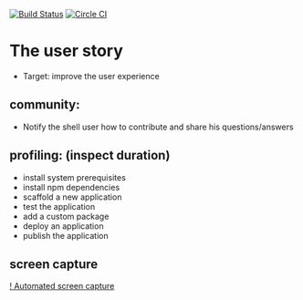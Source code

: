[![Build Status](https://travis-ci.org/linnovate/mean_user_experience.svg?branch=master)](https://travis-ci.org/linnovate/mean_user_experience)
[![Circle CI](https://circleci.com/gh/linnovate/mean_user_experience.svg?style=svg)](https://circleci.com/gh/linnovate/mean_user_experience)

The user story
==============
- Target: improve the user experience

**community:** 
----
- Notify the shell user how to contribute and share his questions/answers

**profiling:** (inspect duration)
-----------
- install system prerequisites
- install npm dependencies
- scaffold a new application
- test the application
- add a custom package
- deploy an application 
- publish the application


screen capture
----
[! Automated screen capture](https://circle-artifacts.com/gh/linnovate/mean_user_experience/9/artifacts/0/tmp/circle-artifacts.ats050M/session_1419528122.png)
